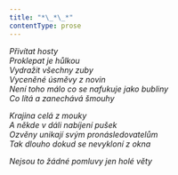 ```yaml
---
title: "*\_*\_*"
contentType: prose
---
```


_Přivítat hosty  
Proklepat je hůlkou  
Vydražit všechny zuby  
Vyceněné úsměvy z novin  
Není toho málo co se nafukuje jako bubliny  
Co lítá a zanechává šmouhy_

_Krajina celá z mouky  
A někde v dáli nabíjení pušek  
Ozvěny unikají svým pronásledovatelům  
Tak dlouho dokud se nevykloní z okna_

_Nejsou to žádné pomluvy jen holé věty_
